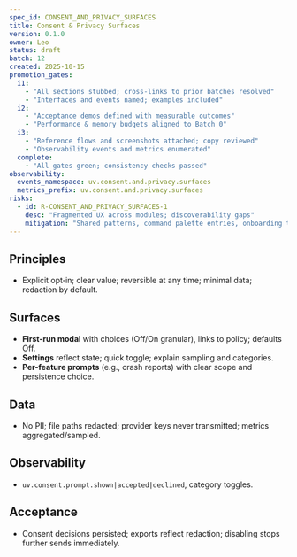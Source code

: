 ```yaml
---
spec_id: CONSENT_AND_PRIVACY_SURFACES
title: Consent & Privacy Surfaces
version: 0.1.0
owner: Leo
status: draft
batch: 12
created: 2025-10-15
promotion_gates:
  i1:
    - "All sections stubbed; cross-links to prior batches resolved"
    - "Interfaces and events named; examples included"
  i2:
    - "Acceptance demos defined with measurable outcomes"
    - "Performance & memory budgets aligned to Batch 0"
  i3:
    - "Reference flows and screenshots attached; copy reviewed"
    - "Observability events and metrics enumerated"
  complete:
    - "All gates green; consistency checks passed"
observability:
  events_namespace: uv.consent.and.privacy.surfaces
  metrics_prefix: uv.consent.and.privacy.surfaces
risks:
  - id: R-CONSENT_AND_PRIVACY_SURFACES-1
    desc: "Fragmented UX across modules; discoverability gaps"
    mitigation: "Shared patterns, command palette entries, onboarding tours, metrics-informed iteration"
---
```


## Principles
- Explicit opt‑in; clear value; reversible at any time; minimal data; redaction by default.

## Surfaces
- **First-run modal** with choices (Off/On granular), links to policy; defaults Off.
- **Settings** reflect state; quick toggle; explain sampling and categories.
- **Per-feature prompts** (e.g., crash reports) with clear scope and persistence choice.

## Data
- No PII; file paths redacted; provider keys never transmitted; metrics aggregated/sampled.

## Observability
- `uv.consent.prompt.shown|accepted|declined`, category toggles.

## Acceptance
- Consent decisions persisted; exports reflect redaction; disabling stops further sends immediately.
